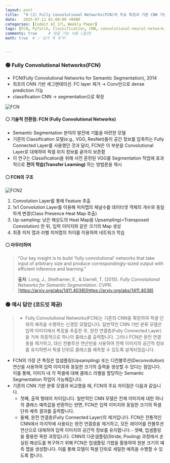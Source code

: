 ```yaml
---
layout: post
title:  "9-(2) Fully Convolutional Networks(FCN)의 주요 특징과 기존 CNN 기반 분류 모델과의 차이점은 무엇인가요?"
date:   2025-07-11 01:00:00 +0900
categories: [Codeit AI 3기, Weekly Paper]
tags: [FCN, PyTorch, Classification, CNN, convolutional-neural-network, Deep Learning, AI, Computer Vision]
comments: true     # 댓글 기능 사용 (옵션)
math: true  # ✅ 요거 꼭 추가!


---
```



### 🟢 Fully Convolutional Networks(FCN)

- FCN(Fully Convolutional Networks for Semantic Segmentation), 2014
- 최초의 CNN 기반 세그멘테이션. FC layer 제거 → Conv만으로 dense prediction 가능	
- classification CNN → segmentation으로 확장


![FCN](https://miro.medium.com/max/875/1*ddf0sJZDitiqVCWdjijzCA.png)
#### ⚪ 기술적 전환점: FCN (Fully Convolutional Networks)

- Semantic Segmentation 분야의 발전에 기틀을 마련한 모델
- 기존의 Classification 모델(e.g., VGG, ResNet)들이 공간 정보를 압축하는 Fully Connected Layer를 사용했던 것과 달리, FCN은 이 부분을 Convolutional Layer로 대체하여 픽셀 위치 정보를 끝까지 보존함
- 이 연구는 Classification을 위해 사전 훈련된 VGG를 Segmentation 작업에 효과적으로 **전이 학습(Transfer Learning)** 하는 방법론을 제시




#### ⚪ FCN의 구조
![FCN2](https://img1.daumcdn.net/thumb/R1280x0/?scode=mtistory2&fname=https%3A%2F%2Fblog.kakaocdn.net%2Fdn%2Fdab59q%2Fbtq0tfkffFq%2Fk4GD8TKLusWjfVq36DMBn0%2Fimg.png)

1) Convolution Layer를 통해 Feature 추출
2) 1x1 Convolution Layer를 이용해 피처맵의 체널수를 데이터셋 객체의 개수와 동일하게 변경(Class Presence Heat Map 추출)
3) Up-sampling: 낮은 해상도의 Heat Map을 Upsampling(=Transposed Convolution) 한 뒤, 입력 이미지와 같은 크기의 Map 생성
4) 최종 피처 맵과 라벨 피처맵의 차이를 이용하여 네트워크 학습


#### ⚪ 마무리하며

> "Our key insight is to build 'fully convolutional' networks that take input of arbitrary size and produce correspondingly-sized output with efficient inference and learning."
>
> **출처**: Long, J., Shelhamer, E., & Darrell, T. (2015). *Fully Convolutional Networks for Semantic Segmentation*. CVPR. [https://arxiv.org/abs/1411.4038](https://arxiv.org/abs/1411.4038)

### 🟢 예시 답안 (코드잇 제공)
>  - Fully Convolutional Networks(FCN)는 기존의 CNN을 확장하여 픽셀 단위의 예측을 수행하는 신경망 모델입니다. 일반적인 CNN 기반 분류 모델은 입력 이미지에서 특징을 추출한 후, 완전 연결층(Fully Connected Layer)을 거쳐 최종적으로 하나의 클래스를 출력합니다. 그러나 FCN은 완전 연결층을 제거하고, 대신 컨볼루션 연산만을 사용하여 전체 이미지의 공간적 정보를 유지하면서 픽셀 단위로 클래스를 예측할 수 있도록 설계되었습니다.
- FCN의 가장 큰 특징은 업샘플링(Upsampling) 또는 디컨볼루션(Deconvolution) 연산을 사용하여 입력 이미지와 동일한 크기의 출력을 생성할 수 있다는 점입니다. 이를 통해, 이미지 내 각 픽셀에 대해 클래스 라벨을 할당하는 Semantic Segmentation 작업이 가능해집니다.
- 기존의 CNN 기반 분류 모델과 비교했을 때, FCN의 주요 차이점은 다음과 같습니다.
    - 첫째, 출력 형태의 차이입니다. 일반적인 CNN 모델은 전체 이미지에 대한 하나의 클래스 예측값을 반환하는 반면, FCN은 입력 이미지와 동일한 크기의 픽셀 단위 예측 결과를 출력합니다.
    - 둘째, 완전 연결층(Fully Connected Layer)의 제거입니다. FCN은 전통적인 CNN에서 마지막에 사용되는 완전 연결층을 제거하고, 모든 레이어를 컨볼루션 연산으로 대체하여 입력 이미지의 공간적 정보를 유지합니다.- 셋째, 업샘플링을 활용한 복원 과정입니다. CNN의 다운샘플링(Stride, Pooling) 과정에서 손실된 해상도를 복구하기 위해 FCN은 업샘플링 기법을 활용하여 원본 크기의 예측 맵을 생성합니다. 이를 통해 모델이 픽셀 단위로 세밀한 예측을 수행할 수 있도록 합니다.
